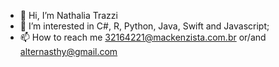 - 👋 Hi, I’m Nathalia Trazzi
- 👀 I’m interested in C#, R, Python, Java, Swift and Javascript;
- 📫 How to reach me 32164221@mackenzista.com.br or/and alternasthy@gmail.com

